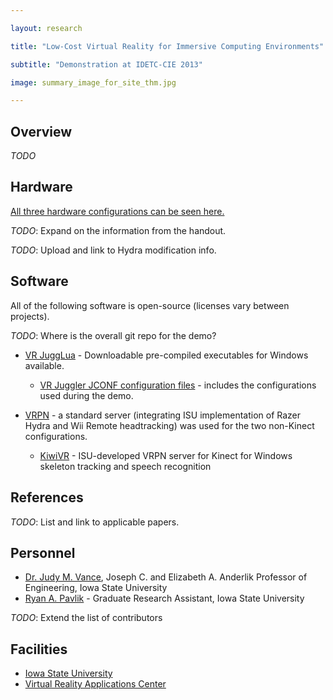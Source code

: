 ```yaml
---

layout: research

title: "Low-Cost Virtual Reality for Immersive Computing Environments"

subtitle: "Demonstration at IDETC-CIE 2013"

image: summary_image_for_site_thm.jpg

---
```


## Overview

*TODO*

## Hardware
[All three hardware configurations can be seen here.](summary_image_for_site.png)

*TODO*: Expand on the information from the handout.

*TODO*: Upload and link to Hydra modification info.

## Software
All of the following software is open-source (licenses vary between projects).

*TODO*: Where is the overall git repo for the demo?

- [VR JuggLua](https://github.com/vancegroup/vr-jugglua#readme) - Downloadable pre-compiled executables for Windows available.

    - [VR Juggler JCONF configuration files](https://github.com/vancegroup/modular-stock-jconf) - includes the configurations used during the demo.
    
- [VRPN](http://vrpn.org) - a standard server (integrating ISU implementation of Razer Hydra and Wii Remote headtracking) was used for the two non-Kinect configurations.

    - [KiwiVR](https://github.com/vancegroup/KiwiVR#readme) - ISU-developed VRPN server for Kinect for Windows skeleton tracking and speech recognition

## References

*TODO*: List and link to applicable papers.

## Personnel
- [Dr. Judy M. Vance](http://www.me.iastate.edu/directory/faculty/judy-vance/), Joseph C. and Elizabeth A. Anderlik Professor of Engineering, Iowa State University
- [Ryan A. Pavlik](http://academic.cleardefinition.com/) - Graduate Research Assistant, Iowa State University

*TODO*: Extend the list of contributors

## Facilities
- [Iowa State University](http://www.iastate.edu)
- [Virtual Reality Applications Center](http://www.vrac.iastate.edu/)

